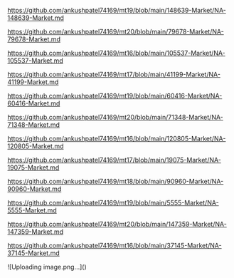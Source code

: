 <p><a href="https://github.com/ankushpatel74169/mt19/blob/main/148639-Market/NA-148639-Market.md">https://github.com/ankushpatel74169/mt19/blob/main/148639-Market/NA-148639-Market.md</a></p><p><a href="https://github.com/ankushpatel74169/mt20/blob/main/79678-Market/NA-79678-Market.md">https://github.com/ankushpatel74169/mt20/blob/main/79678-Market/NA-79678-Market.md</a></p><p><a href="https://github.com/ankushpatel74169/mt16/blob/main/105537-Market/NA-105537-Market.md">https://github.com/ankushpatel74169/mt16/blob/main/105537-Market/NA-105537-Market.md</a></p><p><a href="https://github.com/ankushpatel74169/mt17/blob/main/41199-Market/NA-41199-Market.md">https://github.com/ankushpatel74169/mt17/blob/main/41199-Market/NA-41199-Market.md</a></p><p><a href="https://github.com/ankushpatel74169/mt19/blob/main/60416-Market/NA-60416-Market.md">https://github.com/ankushpatel74169/mt19/blob/main/60416-Market/NA-60416-Market.md</a></p><p><a href="https://github.com/ankushpatel74169/mt20/blob/main/71348-Market/NA-71348-Market.md">https://github.com/ankushpatel74169/mt20/blob/main/71348-Market/NA-71348-Market.md</a></p><p><a href="https://github.com/ankushpatel74169/mt16/blob/main/120805-Market/NA-120805-Market.md">https://github.com/ankushpatel74169/mt16/blob/main/120805-Market/NA-120805-Market.md</a></p><p><a href="https://github.com/ankushpatel74169/mt17/blob/main/19075-Market/NA-19075-Market.md">https://github.com/ankushpatel74169/mt17/blob/main/19075-Market/NA-19075-Market.md</a></p><p><a href="https://github.com/ankushpatel74169/mt18/blob/main/90960-Market/NA-90960-Market.md">https://github.com/ankushpatel74169/mt18/blob/main/90960-Market/NA-90960-Market.md</a></p><p><a href="https://github.com/ankushpatel74169/mt19/blob/main/5555-Market/NA-5555-Market.md">https://github.com/ankushpatel74169/mt19/blob/main/5555-Market/NA-5555-Market.md</a></p><p><a href="https://github.com/ankushpatel74169/mt20/blob/main/147359-Market/NA-147359-Market.md">https://github.com/ankushpatel74169/mt20/blob/main/147359-Market/NA-147359-Market.md</a></p><p><a href="https://github.com/ankushpatel74169/mt16/blob/main/37145-Market/NA-37145-Market.md">https://github.com/ankushpatel74169/mt16/blob/main/37145-Market/NA-37145-Market.md</a></p>
![Uploading image.png…]()
